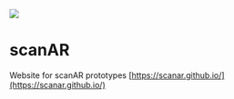 ![](https://github.com/scanAR/scanar.github.io/blob/master/img/scanAR.png)

# scanAR
Website for scanAR prototypes
[https://scanar.github.io/](https://scanar.github.io/)
